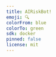 ```yaml
---
title: AIRiskBot!
emoji: 🔍
colorFrom: blue
colorTo: green
sdk: docker
pinned: false
license: mit
---
```

